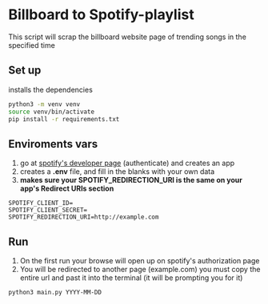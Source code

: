 # Billboard to Spotify-playlist
This script will scrap the billboard website page of trending songs in the specified time

## Set up
installs the dependencies
```bash
python3 -m venv venv
source venv/bin/activate
pip install -r requirements.txt
```
## Enviroments vars
1. go at [spotify's developer page](https://developer.spotify.com/dashboard/) (authenticate) and creates an app
2. creates a **.env** file, and fill in the blanks with your own data
3. **makes sure your SPOTIFY_REDIRECTION_URI is the same on your app's Redirect URIs section**
```
SPOTIFY_CLIENT_ID=
SPOTIFY_CLIENT_SECRET=
SPOTIFY_REDIRECTION_URI=http://example.com
```

## Run
1. On the first run your browse will open up on spotify's authorization page
2. You will be redirected to another page (example.com) you must copy the entire url and past it into the terminal (it will be prompting you for it)
```bash
python3 main.py YYYY-MM-DD
```